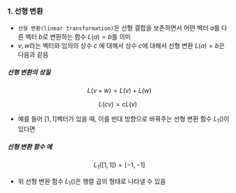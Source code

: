 
### 1. 선형 변환
- `선형 변환(linear transformation)`은 선형 결합을 보존하면서 어떤 벡터 $a$를 다른 벡터 $b$로 변환하는 함수 $L(a) = b$를 의미
- $v, w$라는 벡터와 임의의 상수 $c$ 에 대해서 상수 $c$에 대해서 선형 변환 $L(a)=b$은 다음과 같음

##### 선형 변환의 성질
$$L(v+w)=L(v)+L(w)$$

$$L(cv)=cL(v)\;\;$$

- 예를 들어 $[1,1]$벡터가 있을 때, 이를 반대 방향으로 바꿔주는 선형 변환 함수 $L_{1}()$이 있다면

##### 선형 변환 함수 예
$$L_{1}([1,1])=[-1,-1]$$
- 위 선형 변환 함수 $L_{1}()$은 행렬 곱의 형태로 나타낼 수 있음
